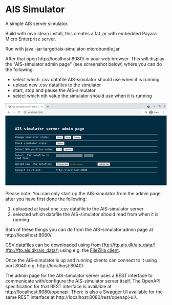 # AIS Simulator

A simple AIS server simulator.

Build with mvn clean install, this creates a fat jar with embedded Payara Micro Enterprise server.

Run with java -jar target/ais-simulator-microbundle.jar.

After that open http://localhost:8080/ in your web browser. This will display the "AIS-simulator admin page" (see screenshot below) where you can do the following:

* select which .csv datafile AIS-simulator should use when it is running
* upload new .csv datafiles to the simulator
* start, stop and pause the AIS-simulator
* select which nth value the simulator should use when it is running

![image.png](./assets/image.png)

Please note: You can only start up the AIS-simulator from the admin page after you have first done the following:

1. uploaded at least one .csv datafile to the AIS-simulator server
2. selected which datafile the AIS-simulator should read from when it is running.

Both of these things you can do from the AIS-simulator admin page at http://localhost:8080/.

CSV datafiles can be downloaded using from [ftp://ftp.ais.dk/ais_data/](ftp://ftp.ais.dk/ais_data/) using e.g. the [FileZilla client](https://filezilla-project.org/).

Once the AIS-simulator is up and running clients can connect to it using port 8040 e.g. http://localhost:8040/.

The admin page for the AIS-simulator server uses a REST interface to communicate with/configure the AIS-simulator server itself. The OpenAPI specification for that REST interface is available at http://localhost:8080/openapi. There is also a Swagger UI available for the same REST interface at http://localhost:8080/rest/openapi-ui/.
